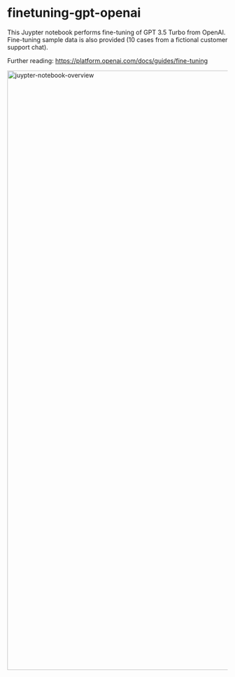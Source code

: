 # finetuning-gpt-openai

This Juypter notebook performs fine-tuning of GPT 3.5 Turbo from OpenAI.
Fine-tuning sample data is also provided (10 cases from a fictional customer support chat).

Further reading:
https://platform.openai.com/docs/guides/fine-tuning

<img width="1370" alt="juypter-notebook-overview" src="https://github.com/RalfSchukay/finetuning-gpt-openai/assets/143171877/e8b2c9b9-5a8f-4466-b7aa-6cf2905312bf">
